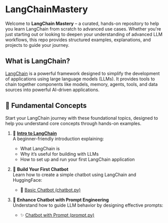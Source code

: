 # LangChainMastery 

Welcome to **LangChain Mastery** – a curated, hands-on repository to help you learn LangChain from scratch to advanced use cases. Whether you're just starting out or looking to deepen your understanding of advanced LLM workflows, this repo provides structured examples, explanations, and projects to guide your journey.

## What is LangChain?

[LangChain](https://www.langchain.com/) is a powerful framework designed to simplify the development of applications using large language models (LLMs). It provides tools to chain together components like models, memory, agents, tools, and data sources into powerful AI-driven applications.

## 📘 Fundamental Concepts

Start your LangChain journey with these foundational topics, designed to help you understand core concepts through hands-on examples.

1. 📖 [**Intro to LangChain**](https://github.com/Adity-star/LangChainMastery/blob/main/Langchain_intro.ipynb)  
   A beginner-friendly introduction explaining:
   - What LangChain is  
   - Why it’s useful for building with LLMs  
   - How to set up and run your first LangChain application

2. 🤖 **Build Your First Chatbot**  
   Learn how to create a simple chatbot using LangChain and HuggingFace:
   - 📝 [Basic Chatbot (chatbot.py)](https://github.com/Adity-star/LangChainMastery/blob/main/chatbot.py)

3. 🧠 **Enhance Chatbot with Prompt Engineering**  
   Understand how to guide LLM behavior by designing effective prompts:
   - ✨ [Chatbot with Prompt (prompt.py)](https://github.com/Adity-star/LangChainMastery/blob/main/prompt.py)
